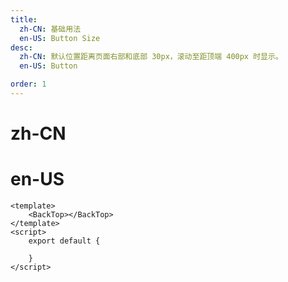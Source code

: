 ```yaml
---
title:
  zh-CN: 基础用法
  en-US: Button Size
desc:
  zh-CN: 默认位置距离页面右部和底部 30px，滚动至距顶端 400px 时显示。
  en-US: Button

order: 1
---
```


# zh-CN


# en-US



```vue
<template>
    <BackTop></BackTop>
</template>
<script>
    export default {

    }
</script>

```
